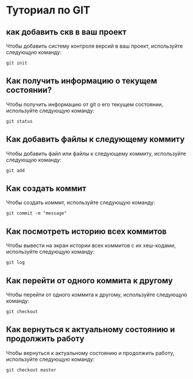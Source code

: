 # Туториал по GIT

## как добавить скв в ваш проект

Чтобы добавить систему контроля версий в ваш проект, используйте следующую команду:

```
git init

```
## Как получить информацию о текущем состоянии?

Чтобы получить информацию от git о его текущем состоянии, используйте следующую команду:

```
git status

```

## Как добавить файлы к следующему коммиту

Чтобы добавить файл или файлы к следующему коммиту, используйте следующую команду:

```
git add

```
## Как создать коммит

Чтобы создать коммит, используйте следующую команду:

```
git commit -m "message"

```

## Как посмотреть историю всех коммитов

Чтобы вывести на экран истории всех коммитов с их хеш-кодами, используйте следующую команду:

```
git log

```

## Как перейти от одного коммита к другому

Чтобы перейти от одного коммита к другому, используйте следующую команду:

```
git checkout 

```

## Как вернуться к актуальному состоянию и продолжить работу

Чтобы вернуться к актуальному состоянию и продолжить работу, используйте следующую команду:

```
git checkout master

```
